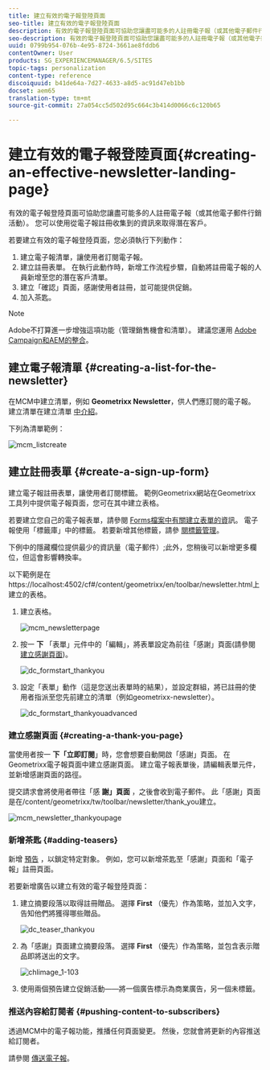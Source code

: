 ```yaml
---
title: 建立有效的電子報登陸頁面
seo-title: 建立有效的電子報登陸頁面
description: 有效的電子報登陸頁面可協助您讓盡可能多的人註冊電子報（或其他電子郵件行銷活動）。 您可以使用從電子報註冊收集到的資訊來取得潛在客戶。
seo-description: 有效的電子報登陸頁面可協助您讓盡可能多的人註冊電子報（或其他電子郵件行銷活動）。 您可以使用從電子報註冊收集到的資訊來取得潛在客戶。
uuid: 0799b954-076b-4e95-8724-3661ae8fddb6
contentOwner: User
products: SG_EXPERIENCEMANAGER/6.5/SITES
topic-tags: personalization
content-type: reference
discoiquuid: b41de64a-7d27-4633-a8d5-ac91d47eb1bb
docset: aem65
translation-type: tm+mt
source-git-commit: 27a054cc5d502d95c664c3b414d0066c6c120b65

---
```



# 建立有效的電子報登陸頁面{#creating-an-effective-newsletter-landing-page}

有效的電子報登陸頁面可協助您讓盡可能多的人註冊電子報（或其他電子郵件行銷活動）。 您可以使用從電子報註冊收集到的資訊來取得潛在客戶。

若要建立有效的電子報登陸頁面，您必須執行下列動作：

1. 建立電子報清單，讓使用者訂閱電子報。
1. 建立註冊表單。 在執行此動作時，新增工作流程步驟，自動將註冊電子報的人員新增至您的潛在客戶清單。
1. 建立「確認」頁面，感謝使用者註冊，並可能提供促銷。
1. 加入茶匙。

>[!NOTE]
>
>Adobe不打算進一步增強這項功能（管理銷售機會和清單）。
>建議您運用 [Adobe Campaign和AEM的整合](/help/sites-administering/campaign.md)。

## 建立電子報清單 {#creating-a-list-for-the-newsletter}

在MCM中建立清單，例如 **Geometrixx Newsletter**，供人們應訂閱的電子報。 建立清單在建立清單 [中介紹](/help/sites-classic-ui-authoring/classic-personalization-campaigns.md#creatingnewlists)。

下列為清單範例：

![mcm_listcreate](assets/mcm_listcreate.png)

## 建立註冊表單 {#create-a-sign-up-form}

建立電子報註冊表單，讓使用者訂閱標籤。 範例Geometrixx網站在Geometrixx工具列中提供電子報頁面，您可在其中建立表格。

若要建立您自己的電子報表單，請參閱 [Forms檔案中有關建立表單的資](/help/sites-authoring/default-components.md#form)訊。 電子報使用「標籤庫」中的標籤。 若要新增其他標籤，請參 [閱標籤管理](/help/sites-authoring/tags.md#tagadministration)。

下例中的隱藏欄位提供最少的資訊量（電子郵件）;此外，您稍後可以新增更多欄位，但這會影響轉換率。

以下範例是在https://localhost:4502/cf#/content/geometrixx/en/toolbar/newsletter.html上建立的表格。

1. 建立表格。

   ![mcm_newsletterpage](assets/mcm_newsletterpage.png)

1. 按一 **下** 「表單」元件中的「編輯」，將表單設定為前往「感謝」頁面(請參閱 [建立感謝頁面](#creating-a-thank-you-page))。

   ![dc_formstart_thankyou](assets/dc_formstart_thankyou.png)

1. 設定「表單」動作（這是您送出表單時的結果），並設定群組，將已註冊的使用者指派至您先前建立的清單（例如geometrixx-newsletter）。

   ![dc_formstart_thankyouadvanced](assets/dc_formstart_thankyouadvanced.png)

### 建立感謝頁面 {#creating-a-thank-you-page}

當使用者按一 **下「立即訂閱**」時，您會想要自動開啟「感謝」頁面。 在Geometrixx電子報頁面中建立感謝頁面。 建立電子報表單後，請編輯表單元件，並新增感謝頁面的路徑。

提交請求會將使用者帶往「感 **謝」頁面** ，之後會收到電子郵件。 此「感謝」頁面是在/content/geometrixx/tw/toolbar/newsletter/thank_you建立。

![mcm_newsletter_thankyoupage](assets/mcm_newsletter_thankyoupage.png)

### 新增茶匙 {#adding-teasers}

新增 [預告](/help/sites-classic-ui-authoring/classic-personalization-campaigns.md#teasers) ，以鎖定特定對象。 例如，您可以新增茶匙至「感謝」頁面和「電子報」註冊頁面。

若要新增廣告以建立有效的電子報登陸頁面：

1. 建立摘要段落以取得註冊贈品。 選擇 **First** （優先）作為策略，並加入文字，告知他們將獲得哪些贈品。

   ![dc_teaser_thankyou](assets/dc_teaser_thankyou.png)

1. 為「感謝」頁面建立摘要段落。 選擇 **First** （優先）作為策略，並包含表示贈品即將送出的文字。

   ![chlimage_1-103](assets/chlimage_1-103.png)

1. 使用兩個預告建立促銷活動——將一個廣告標示為商業廣告，另一個未標籤。

### 推送內容給訂閱者 {#pushing-content-to-subscribers}

透過MCM中的電子報功能，推播任何頁面變更。 然後，您就會將更新的內容推送給訂閱者。

請參閱 [傳送電子報](/help/sites-classic-ui-authoring/classic-personalization-campaigns.md#newsletters)。
